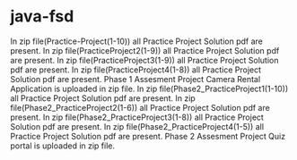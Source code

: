 # java-fsd
In zip file(Practice-Project(1-10)) all  Practice Project Solution pdf are present.
In zip file(PracticeProject2(1-9)) all  Practice Project Solution pdf are present.
In zip file(PracticeProject3(1-9)) all  Practice Project Solution pdf are present.
In zip file(PracticeProject4(1-8)) all  Practice Project Solution pdf are present.
Phase 1 Assesment Project Camera Rental Application is uploaded in zip file.
In zip file(Phase2_PracticeProject1(1-10)) all  Practice Project Solution pdf are present.
In zip file(Phase2_PracticeProject2(1-6)) all  Practice Project Solution pdf are present.
In zip file(Phase2_PracticeProject3(1-8)) all  Practice Project Solution pdf are present.
In zip file(Phase2_PracticeProject4(1-5)) all  Practice Project Solution pdf are present.
Phase 2 Assesment Project Quiz portal is uploaded in zip file.
